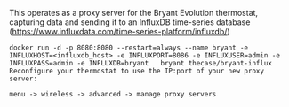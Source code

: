 This operates as a proxy server for the Bryant Evolution thermostat, capturing data and sending it to an InfluxDB time-series database (https://www.influxdata.com/time-series-platform/influxdb/)

```
docker run -d -p 8080:8080 --restart=always --name bryant -e INFLUXHOST=<influxdb_host> -e INFLUXPORT=8086 -e INFLUXUSER=admin -e INFLUXPASS=admin -e INFLUXDB=bryant   bryant thecase/bryant-influx
Reconfigure your thermostat to use the IP:port of your new proxy server:
```

`menu -> wireless -> advanced -> manage proxy servers`
